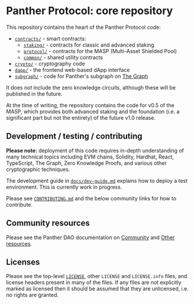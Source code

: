 # Panther Protocol: core repository

This repository contains the heart of the Panther Protocol code:

- [`contracts/`](contracts) - smart contracts:
  - [`staking/`](contracts/contracts/staking) - contracts for classic and advanced staking
  - [`protocol/`](contracts/contracts/protocol) - contracts for the MASP (Multi-Asset Shielded Pool)
  - [`common/`](contracts/contracts/common) - shared utility contracts
- [`crypto/`](crypto) - cryptography code
- [`dapp/`](dapp) - the frontend web-based dApp interface
- [`subgraph/`](subgraph) - code for Panther's subgraph on [The Graph](https://thegraph.com/en/)

It does _not_ include the zero knowledge circuits, although these will
be published in the future.

At the time of writing, the repository contains the code for v0.5 of
the MASP, which provides both advanced staking and the foundation
(i.e. a significant part but not the entirety) of the future v1.0
release.

## Development / testing / contributing

**Please note:** deployment of this code requires in-depth
understanding of many technical topics including EVM chains, Solidity,
Hardhat, React, TypeScript, The Graph, Zero Knowledge Proofs, and
various other cryptographic techniques.

The development guide in [`docs/dev-guide.md`](docs/dev-guide.md)
explains how to deploy a test environment. This is currently work in
progress.

Please see [`CONTRIBUTING.md`](CONTRIBUTING.md) and the below
community links for how to contribute.

## Community resources

Please see the Panther DAO documentation on
[Community](https://docs.pantherprotocol.io/dao/support/community) and
[Other resources](https://docs.pantherprotocol.io/dao/support/other-resources).

## Licenses

Please see the top-level [`LICENSE`](LICENSE), other `LICENSE` and
`LICENSE.info` files, and license headers present in many of the
files. If any files are not explicitly marked as licensed then it
should be assumed that they are unlicensed, i.e. _no_ rights are
granted.

